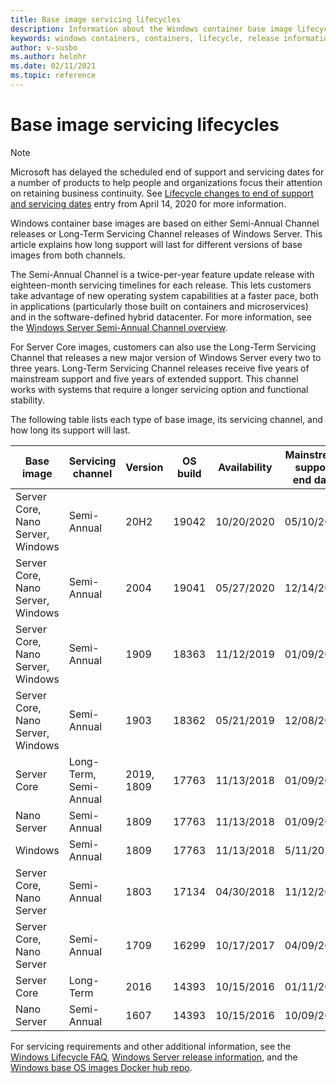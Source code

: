 ```yaml
---
title: Base image servicing lifecycles
description: Information about the Windows container base image lifecycle.
keywords: windows containers, containers, lifecycle, release information, base image, container base image
author: v-susbo
ms.author: helohr
ms.date: 02/11/2021
ms.topic: reference
---
```

# Base image servicing lifecycles

> [!Note]
> Microsoft has delayed the scheduled end of support and servicing dates for a number of products to help people and organizations focus their attention on retaining business continuity. See [Lifecycle changes to end of support and servicing dates](https://support.microsoft.com/help/4557164/lifecycle-changes-to-end-of-support-and-servicing-dates) entry from April 14, 2020 for more information.

Windows container base images are based on either Semi-Annual Channel releases or Long-Term Servicing Channel releases of Windows Server. This article explains how long support will last for different versions of base images from both channels.

The Semi-Annual Channel is a twice-per-year feature update release with eighteen-month servicing timelines for each release. This lets customers take advantage of new operating system capabilities at a faster pace, both in applications (particularly those built on containers and microservices) and in the software-defined hybrid datacenter. For more information, see the [Windows Server Semi-Annual Channel overview](/windows-server/get-started/semi-annual-channel-overview).

For Server Core images, customers can also use the Long-Term Servicing Channel that releases a new major version of Windows Server every two to three years. Long-Term Servicing Channel releases receive five years of mainstream support and five years of extended support. This channel works with systems that require a longer servicing option and functional stability.

The following table lists each type of base image, its servicing channel, and how long its support will last.

|Base image                       |Servicing channel|Version|OS build|Availability|Mainstream support end date|Extended support date|
|---------------------------------|-----------------|-------|--------|------------|---------------------------|---------------------|
|Server Core, Nano Server, Windows|Semi-Annual      |20H2   |19042   |10/20/2020  |05/10/2022                 |N/A                  |
|Server Core, Nano Server, Windows|Semi-Annual      |2004   |19041   |05/27/2020  |12/14/2021                 |N/A                  |
|Server Core, Nano Server, Windows|Semi-Annual      |1909   |18363   |11/12/2019  |01/09/2024                |N/A                  |
|Server Core, Nano Server, Windows|Semi-Annual      |1903   |18362   |05/21/2019  |12/08/2020                 |N/A                  |
|Server Core                      |Long-Term, Semi-Annual        |2019, 1809   |17763   |11/13/2018  |01/09/2024                 |01/09/2029           |
|Nano Server                      |Semi-Annual      |1809   |17763   |11/13/2018  |01/09/2024                 |N/A                  |
|Windows             |Semi-Annual      |1809   |17763   |11/13/2018  |5/11/2021    | N/A                  |
|Server Core, Nano Server         |Semi-Annual      |1803   |17134   |04/30/2018  |11/12/2019                 |N/A                  |
|Server Core, Nano Server         |Semi-Annual      |1709   |16299   |10/17/2017  |04/09/2019                 |N/A                  |
|Server Core                      |Long-Term        |2016   |14393   |10/15/2016  |01/11/2022                 |01/11/2027           |
|Nano Server                      |Semi-Annual      |1607   |14393   |10/15/2016  |10/09/2018                 |N/A                  |

For servicing requirements and other additional information, see the [Windows Lifecycle FAQ](https://support.microsoft.com/help/18581/lifecycle-faq-windows-products), [Windows Server release information](/windows-server/get-started/windows-server-release-info), and the [Windows base OS images Docker hub repo](https://hub.docker.com/_/microsoft-windows-base-os-images).
